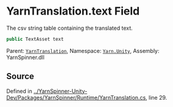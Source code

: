 # YarnTranslation.text Field

The csv string table containing the translated text.


```csharp
public TextAsset text
```



<div class="class-metadata">

Parent: [`YarnTranslation`](/api/csharp/yarn.unity/yarntranslation.md), Namespace: [`Yarn.Unity`](/api/csharp/yarn.unity/README.md), Assembly: YarnSpinner.dll
</div>

## Source
Defined in [../YarnSpinner-Unity-Dev/Packages/YarnSpinner/Runtime/YarnTranslation.cs](https://github.com/YarnSpinnerTool/YarnSpinner-Unity//blob/develop/Runtime/YarnTranslation.cs#L29), line 29.
